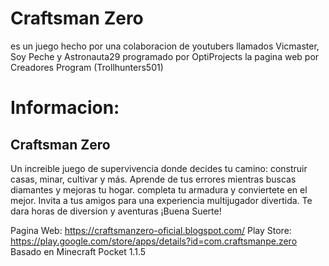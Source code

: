 # Craftsman Zero
es un juego hecho por una colaboracion de youtubers llamados Vicmaster, Soy Peche y Astronauta29
programado por OptiProjects
la pagina web por Creadores Program (Trollhunters501)
# Informacion:
## Craftsman Zero
Un increible juego de supervivencia donde decides tu camino: construir casas, minar, cultivar y más. Aprende de tus errores mientras buscas diamantes y mejoras tu hogar. completa tu armadura y conviertete en el mejor. Invita a tus amigos para una experiencia multijugador divertida. Te dara horas de diversion y aventuras ¡Buena Suerte!

Pagina Web: https://craftsmanzero-oficial.blogspot.com/
Play Store: https://play.google.com/store/apps/details?id=com.craftsmanpe.zero
Basado en Minecraft Pocket 1.1.5